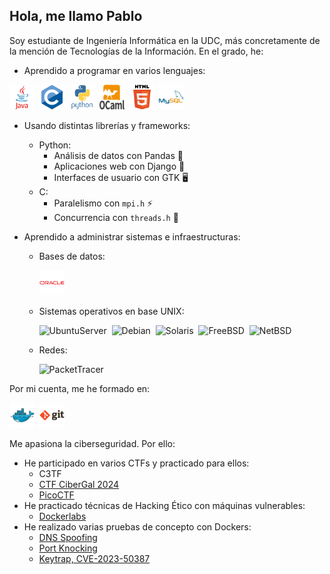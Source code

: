 ## Hola, me llamo Pablo
Soy estudiante de Ingeniería Informática en la UDC, más concretamente de la mención de Tecnologías de la Información. En el grado, he:

- Aprendido a programar en varios lenguajes:

<img src="https://github.com/devicons/devicon/blob/master/icons/java/java-original-wordmark.svg" title="Java" alt="Java" width="40" height="40"/>&nbsp;
<img src="https://github.com/devicons/devicon/blob/master/icons/c/c-original.svg" title="C" alt="C" width="40" height="40"/>&nbsp;
<img src="https://github.com/devicons/devicon/blob/master/icons/python/python-original-wordmark.svg" title="Python"  alt="Python" width="40" height="40"/>&nbsp;
<img src="https://github.com/devicons/devicon/blob/master/icons/ocaml/ocaml-original-wordmark.svg" title="OCaml" alt="OCaml" width="40" height="40"/>&nbsp;
<img src="https://github.com/devicons/devicon/blob/master/icons/html5/html5-original-wordmark.svg" title="HTML" alt="HTML" width="40" height="40"/>&nbsp;
<img src="https://github.com/devicons/devicon/blob/master/icons/mysql/mysql-original-wordmark.svg" title="MYSQL" alt="MYSQL" width="40" height="40"/>&nbsp;

- Usando distintas librerías y frameworks:
  - Python:
    - Análisis de datos con Pandas 🐼
    - Aplicaciones web con Django 🎸
    - Interfaces de usuario con GTK 🖥️ 
  - C:
    - Paralelismo con `mpi.h` ⚡
    - Concurrencia con `threads.h` 🧵 

- Aprendido a administrar sistemas e infraestructuras:
  - Bases de datos:
  
     <img src="https://github.com/devicons/devicon/blob/master/icons/oracle/oracle-original.svg" title="Oracle" alt="Oracle" width="40" height="40"/>&nbsp;
  
  - Sistemas operativos en base UNIX:
  
      <img src="https://upload.wikimedia.org/wikipedia/commons/thumb/9/9e/UbuntuCoF.svg/1024px-UbuntuCoF.svg.png" title="UbuntuServer" alt="UbuntuServer" width="40" height="40"/>&nbsp;
      <img src="https://www.svgrepo.com/show/353640/debian.svg" title="Debian" alt="Debian" width="40" height="40"/>&nbsp;
      <img src="https://upload.wikimedia.org/wikipedia/commons/5/52/Oracle_Solaris_logo.svg" title="Solaris" alt="Solaris" width="40" height="40"/>&nbsp;
      <img src="https://upload.wikimedia.org/wikipedia/commons/c/c5/FreeBSD_minimalist_logo.png" title="FreeBSD" alt="FreeBSD" width="40" height="40"/>&nbsp;
      <img src="https://upload.wikimedia.org/wikipedia/en/thumb/5/5c/NetBSD.svg/1200px-NetBSD.svg.png" title="NetBSD" alt="NetBSD" width="40" height="40"/>&nbsp;

  - Redes:
  
      <img src="https://packet-tracer-win.com/images/uploads/2023-12-29/icon-block-doaqi.png" title="PacketTracer" alt="PacketTracer" width="40" height="40"/>&nbsp;

Por mi cuenta, me he formado en:

<img src="https://github.com/devicons/devicon/blob/master/icons/docker/docker-original.svg" title="Docker" alt="Docker" width="40" height="40"/>&nbsp;
<img src="https://github.com/devicons/devicon/blob/master/icons/git/git-original-wordmark.svg" title="Git" alt="Git" width="40" height="40"/>&nbsp;


Me apasiona la ciberseguridad. Por ello:
- He participado en varios CTFs y practicado para ellos:
  - C3TF
  - [CTF CiberGal 2024](https://github.com/Pablodiz/Writeups/tree/main/CTFCBGAL2024/)
  - [PicoCTF](https://github.com/Pablodiz/Writeups/tree/main/picoCTF/)
- He practicado técnicas de Hacking Ético con máquinas vulnerables:
  - [Dockerlabs](https://github.com/Pablodiz/Writeups/tree/main/Dockerlabs/)
- He realizado varias pruebas de concepto con Dockers:
  - [DNS Spoofing](https://github.com/Pablodiz/dns_spoofing)
  - [Port Knocking](https://github.com/Pablodiz/port-knocking)
  - [Keytrap, CVE-2023-50387](https://github.com/Pablodiz/CVE-2023-50387)



